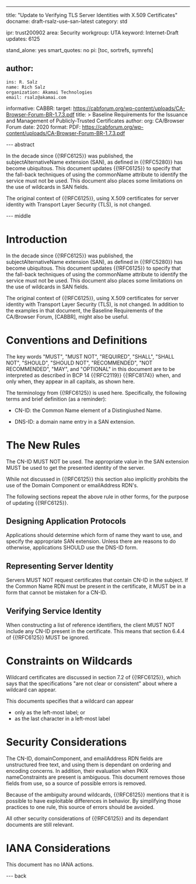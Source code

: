 ---
title: "Update to Verifying TLS Server Identities with X.509 Certificates"
docname: draft-rsalz-use-san-latest
category: std

ipr: trust200902
area: Security
workgroup: UTA
keyword: Internet-Draft
updates: 6125

stand_alone: yes
smart_quotes: no
pi: [toc, sortrefs, symrefs]

author:
 -
    ins: R. Salz
    name: Rich Salz
    organization: Akamai Technologies
    email: rsalz@akamai.com

informative:
  CABBR:
    target: https://cabforum.org/wp-content/uploads/CA-Browser-Forum-BR-1.7.3.pdf
    title: >
      Baseline Requirements for the Issuance and Management of
      Publicly-Trusted Certificates
    author:
      org: CA/Browser Forum
    date: 2020
    format:
      PDF: https://cabforum.org/wp-content/uploads/CA-Browser-Forum-BR-1.7.3.pdf

--- abstract

In the decade since {{!RFC6125}} was published, the subjectAlternativeName
extension (SAN), as defined in {{!RFC5280}} has become ubiquitous.  This
document updates {{!RFC6125}} to specify that the fall-back techniques of
using the commonName attribute to identify the service must not be used.
This document also places some limitations on the use of wildcards in SAN
fields.

The original context of {{!RFC6125}}, using X.509 certificates for server
identity with Transport Layer Security (TLS), is not changed.

--- middle

# Introduction

In the decade since {{!RFC6125}} was published, the subjectAlternativeName
extension (SAN), as defined in {{!RFC5280}} has become ubiquitous.  This
document updates {{!RFC6125}} to specify that the fall-back techniques of
using the commonName attribute to identify the service must not be used.
This document also places some limitations on the use of wildcards in SAN
fields.

The original context of {{!RFC6125}}, using X.509 certificates for server
identity with Transport Layer Security (TLS), is not changed.
In addition to the examples in that document,
the Baseline Requirements of the CA/Browser Forum, [CABBR],
might also be useful.

# Conventions and Definitions

The key words "MUST", "MUST NOT", "REQUIRED", "SHALL", "SHALL NOT", "SHOULD",
"SHOULD NOT", "RECOMMENDED", "NOT RECOMMENDED", "MAY", and "OPTIONAL" in this
document are to be interpreted as described in BCP 14 {{!RFC2119}} {{!RFC8174}}
when, and only when, they appear in all capitals, as shown here.

The terminology from {{!RFC6125}} is used here.
Specifically, the following terms and brief definition (as a reminder):

- CN-ID: the Common Name element of a Distingiushed Name.

- DNS-ID: a domain name entry in a SAN extension.

# The New Rules

The CN-ID MUST NOT be used. The appropriate value in the SAN
extension MUST be used to get the presented identity of the server.

While not discussed in {{!RFC6125}} this section also implicitly prohibits
the use of the Domain Component or emailAddress RDN's.

The following sections repeat the above rule in other forms, for the purpose
of updating {{!RFC6125}}.

## Designing Application Protocols

Applications should determine which form of name they want to use, and
specify the appropriate SAN extension. Unless there are reasons
to do otherwise, applications SHOULD use the DNS-ID form.

## Representing Server Identity

Servers MUST NOT request certificates that contain CN-ID in the subject. If
the Common Name RDN must be present in the certificate, it MUST be in a
form that cannot be mistaken for a CN-ID.

## Verifying Service Identity

When constructing a list of reference identifiers, the client MUST NOT
include any CN-ID present in the certificate. This means that section
6.4.4 of {{!RFC6125}} MUST be ignored.

# Constraints on Wildcards

Wildcard certificates are discussed in section 7.2 of {{!RFC6125}}, which
says that the specifications "are not clear or consistent" about where a
wildcard can appear.

This documents specifies that a wildcard can appear

- only as the left-most label; or
- as the last character in a left-most label

# Security Considerations

The CN-ID, domainComponent, and emailAddress RDN fields are unstructured
free text, and using them is dependant on ordering and encoding concerns.
In addition, their evaluation when PKIX nameConstraints are present is
ambiguous. This document removes those fields from use, so a source
of possible errors is removed.

Because of the ambiguity around wildcards, {{!RFC6125}} mentions that it
is possible to have exploitable differences in behavior. By simplifying
those practices to one rule, this source of errors should be avoided.

All other security considerations of {{!RFC6125}} and its dependant
documents are still relevant.

# IANA Considerations

This document has no IANA actions.

--- back
